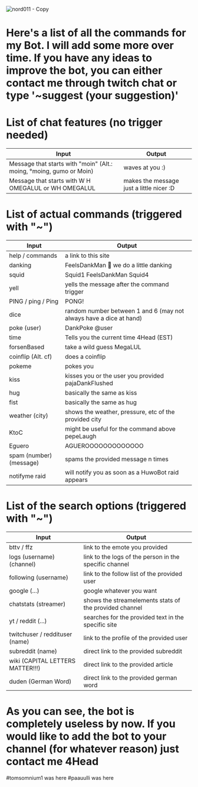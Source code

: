 ![nord011 - Copy](https://user-images.githubusercontent.com/84788267/120545767-583e2580-c3ef-11eb-8aa3-a65b1a5ace9f.png)
# Here's a list of all the commands for my Bot. I will add some more over time. If you have any ideas to improve the bot, you can either contact me through twitch chat or type '~suggest (your suggestion)' 

# List of chat features (no trigger needed)

| Input  | Output |
| ------------- | ------------- |
| Message that starts with "moin" (Alt.: moing, °moing, gumo or Moin)  | waves at you :) |
| Message that starts with W H OMEGALUL or WH OMEGALUL | makes the message just a little nicer :D |

# List of actual commands (triggered with "~")
| Input  | Output |
| ------------- | ------------- |
| help / commands | a link to this site |
| danking  | FeelsDankMan 🤏 we do a little danking  |
| squid  | Squid1 FeelsDankMan Squid4  |
| yell  | yells the message after the command trigger |
| PING / ping / Ping  | PONG! |
| dice | random number between 1 and 6 (may not always have a dice at hand) |
| poke (user) | DankPoke @user |
| time | Tells you the current time 4Head (EST) |
| forsenBased | take a wild guess MegaLUL |
| coinflip (Alt. cf) | does a coinflip |
| pokeme | pokes you |
| kiss | kisses you or the user you provided pajaDankFlushed |
| hug | basically the same as kiss |
| fist | basically the same as hug |
| weather (city) | shows the weather, pressure, etc of the provided city |
| KtoC | might be useful for the command above pepeLaugh |
| Eguero | AGUEROOOOOOOOOOOOO |
| spam (number) (message) | spams the provided message n times |
| notifyme raid | will notify you as soon as a HuwoBot raid appears |


# List of the search options (triggered with "~")

| Input  | Output |
| ------------- | ------------- |
| bttv / ffz | link to the emote you provided |
| logs (username) (channel) | link to the logs of the person in the specific channel |
| following (username) | link to the follow list of the provided user |
| google (...) | google whatever you want |
| chatstats (streamer) | shows the streamelements stats of the provided channel |
| yt / reddit (...) | searches for the provided text in the specific site |
| twitchuser / reddituser (name) | link to the profile of the provided user |
| subreddit (name) | direct link to the provided subreddit |
| wiki (CAPITAL LETTERS MATTER!!!) | direct link to the provided article |
| duden (German Word) | direct link to the provided german word |

# As you can see, the bot is completely useless by now. If you would like to add the bot to your channel (for whatever reason) just contact me 4Head



#tomsomnium1 was here
#paauulli was here
